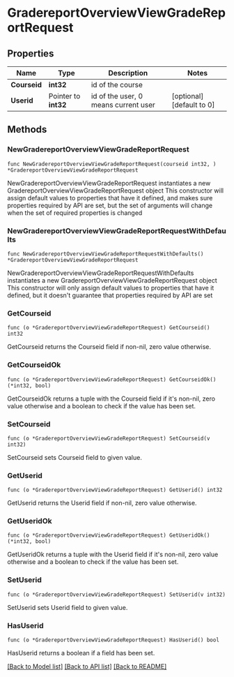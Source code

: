 # GradereportOverviewViewGradeReportRequest

## Properties

Name | Type | Description | Notes
------------ | ------------- | ------------- | -------------
**Courseid** | **int32** | id of the course | 
**Userid** | Pointer to **int32** | id of the user, 0 means current user | [optional] [default to 0]

## Methods

### NewGradereportOverviewViewGradeReportRequest

`func NewGradereportOverviewViewGradeReportRequest(courseid int32, ) *GradereportOverviewViewGradeReportRequest`

NewGradereportOverviewViewGradeReportRequest instantiates a new GradereportOverviewViewGradeReportRequest object
This constructor will assign default values to properties that have it defined,
and makes sure properties required by API are set, but the set of arguments
will change when the set of required properties is changed

### NewGradereportOverviewViewGradeReportRequestWithDefaults

`func NewGradereportOverviewViewGradeReportRequestWithDefaults() *GradereportOverviewViewGradeReportRequest`

NewGradereportOverviewViewGradeReportRequestWithDefaults instantiates a new GradereportOverviewViewGradeReportRequest object
This constructor will only assign default values to properties that have it defined,
but it doesn't guarantee that properties required by API are set

### GetCourseid

`func (o *GradereportOverviewViewGradeReportRequest) GetCourseid() int32`

GetCourseid returns the Courseid field if non-nil, zero value otherwise.

### GetCourseidOk

`func (o *GradereportOverviewViewGradeReportRequest) GetCourseidOk() (*int32, bool)`

GetCourseidOk returns a tuple with the Courseid field if it's non-nil, zero value otherwise
and a boolean to check if the value has been set.

### SetCourseid

`func (o *GradereportOverviewViewGradeReportRequest) SetCourseid(v int32)`

SetCourseid sets Courseid field to given value.


### GetUserid

`func (o *GradereportOverviewViewGradeReportRequest) GetUserid() int32`

GetUserid returns the Userid field if non-nil, zero value otherwise.

### GetUseridOk

`func (o *GradereportOverviewViewGradeReportRequest) GetUseridOk() (*int32, bool)`

GetUseridOk returns a tuple with the Userid field if it's non-nil, zero value otherwise
and a boolean to check if the value has been set.

### SetUserid

`func (o *GradereportOverviewViewGradeReportRequest) SetUserid(v int32)`

SetUserid sets Userid field to given value.

### HasUserid

`func (o *GradereportOverviewViewGradeReportRequest) HasUserid() bool`

HasUserid returns a boolean if a field has been set.


[[Back to Model list]](../README.md#documentation-for-models) [[Back to API list]](../README.md#documentation-for-api-endpoints) [[Back to README]](../README.md)


